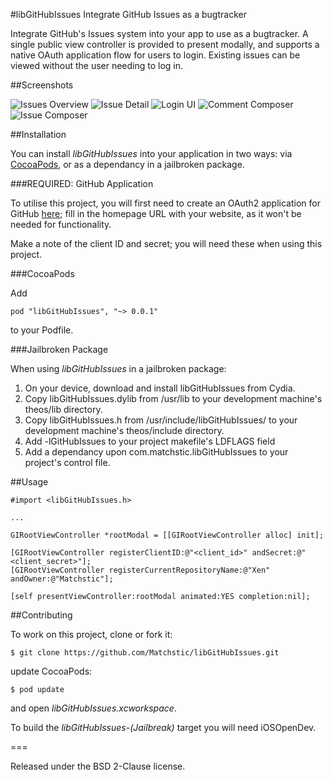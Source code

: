 #libGitHubIssues
Integrate GitHub Issues as a bugtracker

Integrate GitHub's Issues system into your app to use as a bugtracker. A single public view controller is provided to present modally, and supports a native OAuth application flow for users to login. Existing issues can be viewed without the user needing to log in.

##Screenshots

![Issues Overview](/Screenshots/screenshot1.png?raw=true "Issues Overview")
![Issue Detail](/Screenshots/screenshot2.png?raw=true "Issue Detail")
![Login UI](/Screenshots/screenshot3.png?raw=true "Login UI")
![Comment Composer](/Screenshots/screenshot4.png?raw=true "Comment Composer")
![Issue Composer](/Screenshots/screenshot5.png?raw=true "Issue COmposer")

##Installation

You can install *libGitHubIssues* into your application in two ways: via [CocoaPods](https://guides.cocoapods.org/using/getting-started.html), or as a dependancy in a jailbroken package.

###REQUIRED: GitHub Application

To utilise this project, you will first need to create an OAuth2 application for GitHub [here](https://github.com/settings/developers); fill in the homepage URL with your website, as it won't be needed for functionality.
  
Make a note of the client ID and secret; you will need these when using this project.

###CocoaPods

Add

    pod "libGitHubIssues", "~> 0.0.1"

to your Podfile.

###Jailbroken Package

When using *libGitHubIssues* in a jailbroken package: 

1. On your device, download and install libGitHubIssues from Cydia.
2. Copy libGitHubIssues.dylib from /usr/lib to your development machine's theos/lib directory.
3. Copy libGitHubIssues.h from /usr/include/libGitHubIssues/ to your development machine's theos/include directory.
4. Add -lGitHubIssues to your project makefile's LDFLAGS field
5. Add a dependancy upon com.matchstic.libGitHubIssues to your project's control file.

##Usage

    #import <libGitHubIssues.h>

    ...

    GIRootViewController *rootModal = [[GIRootViewController alloc] init];

    [GIRootViewController registerClientID:@"<client_id>" andSecret:@"<client_secret>"];
    [GIRootViewController registerCurrentRepositoryName:@"Xen" andOwner:@"Matchstic"];

    [self presentViewController:rootModal animated:YES completion:nil];

##Contributing

To work on this project, clone or fork it:

    $ git clone https://github.com/Matchstic/libGitHubIssues.git

update CocoaPods:

    $ pod update

and open *libGitHubIssues.xcworkspace*.

To build the *libGitHubIssues-(Jailbreak)* target you will need iOSOpenDev.

===

Released under the BSD 2-Clause license.
